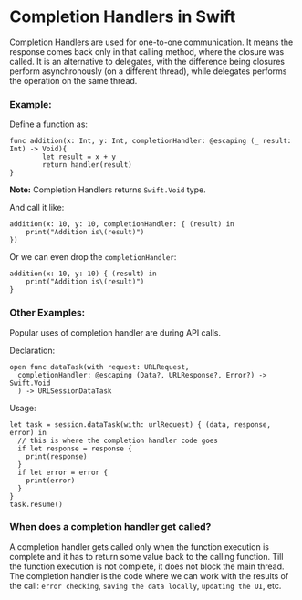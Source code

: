 # Completion Handlers in Swift

Completion Handlers are used for one-to-one communication. It means the response comes back only in that calling method, where the closure was called. It is an alternative to delegates, with the difference being closures perform asynchronously (on a different thread), while delegates performs the operation on the same thread.

### Example:

Define a function as:

```
func addition(x: Int, y: Int, completionHandler: @escaping (_ result: Int) -> Void){
        let result = x + y
        return handler(result)
}
```

**Note:** Completion Handlers returns `Swift.Void` type.

And call it like:

```
addition(x: 10, y: 10, completionHandler: { (result) in
    print("Addition is\(result)")
})
```

Or we can even drop the `completionHandler`:

```
addition(x: 10, y: 10) { (result) in
    print("Addition is\(result)")
}
```

### Other Examples:

Popular uses of completion handler are during API calls.

Declaration:

```
open func dataTask(with request: URLRequest, 
  completionHandler: @escaping (Data?, URLResponse?, Error?) -> Swift.Void
  ) -> URLSessionDataTask
```

Usage:

```
let task = session.dataTask(with: urlRequest) { (data, response, error) in
  // this is where the completion handler code goes
  if let response = response {
    print(response)
  }
  if let error = error {
    print(error)
  }
}
task.resume()
```

### When does a completion handler get called?

A completion handler gets called only when the function execution is complete and it has to return some value back to the calling function. Till the function execution is not complete, it does not block the main thread. The completion handler is the code where we can work with the results of the call: `error checking`, `saving the data locally`, `updating the UI`, etc.